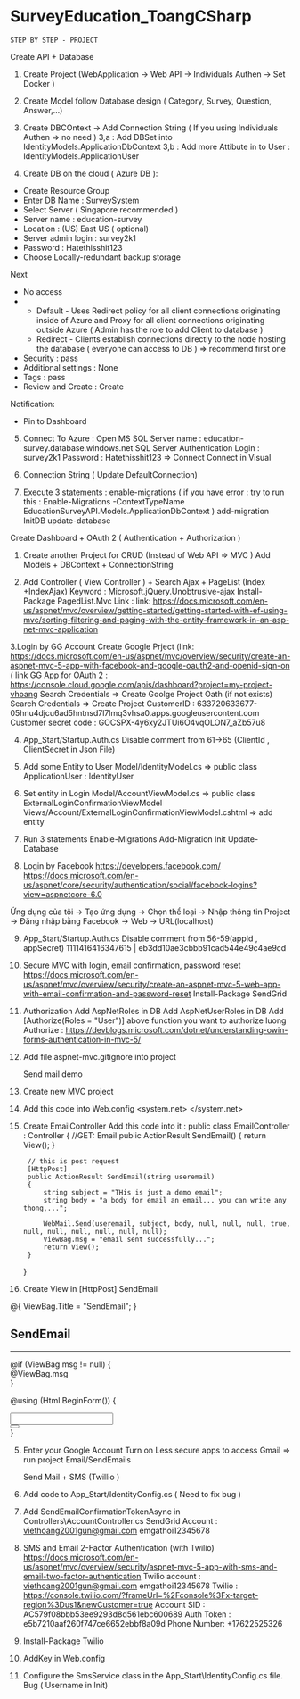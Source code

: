 # SurveyEducation_ToangCSharp

    STEP BY STEP - PROJECT

 Create API + Database

1. Create Project (WebApplication -> Web API -> Individuals Authen -> Set Docker )

2. Create Model follow Database design ( Category, Survey, Question, Answer,...)

3. Create DBCOntext -> Add Connection String ( If you using Individuals Authen => no need )
  3,a : Add DBSet<Entity> into IdentityModels.ApplicationDbContext
  3,b : Add more Attibute in to User : IdentityModels.ApplicationUser

4. Create DB on the cloud ( Azure DB ):
  - Create Resource Group
  - Enter DB Name : SurveySystem
  - Select Server ( Singapore recommended )
  - Server name : education-survey
  - Location : (US) East US ( optional)
  - Server admin login : survey2k1
  - Password : Hatethisshit123
  - Choose Locally-redundant backup storage

Next
  - No access
  - + Default - Uses Redirect policy for all client connections originating inside of Azure and Proxy for all client connections originating outside Azure
    ( Admin has the role to add Client to database )
     + Redirect - Clients establish connections directly to the node hosting the database ( everyone can access to DB )
    => recommend first one
  - Security : pass
  - Additional settings : None
  - Tags : pass
  - Review and Create : Create

Notification:
  - Pin to Dashboard

5. Connect To Azure : 
  Open MS SQL
   Server name : education-survey.database.windows.net
   SQL Server Authentication
   Login : survey2k1
   Password : Hatethisshit123
=> Connect
   Connect in Visual

6. Connection String ( Update DefaultConnection)
<connectionStrings>
    <add name="SurveyDB" connectionString="Data Source=education-survey.database.windows.net;Initial Catalog=SurveySystem;User ID=survey2k1;Password=Hatethisshit123;Connect Timeout=30;Encrypt=True;TrustServerCertificate=False;ApplicationIntent=ReadWrite;MultiSubnetFailover=False" providerName="System.Data.SqlClient" />
  </connectionStrings>

7. Execute 3 statements : 
enable-migrations ( if you have error : try to run this : Enable-Migrations -ContextTypeName EducationSurveyAPI.Models.ApplicationDbContext )
add-migration InitDB
update-database


  Create Dashboard + OAuth 2 ( Authentication + Authorization )

1. Create another Project for CRUD (Instead of Web API => MVC )
Add Models + DBContext + ConnectionString

2. Add Controller ( View Controller ) + Search Ajax + PageList (Index +IndexAjax)
  Keyword :
 Microsoft.jQuery.Unobtrusive-ajax
 Install-Package PagedList.Mvc
 Link : link: https://docs.microsoft.com/en-us/aspnet/mvc/overview/getting-started/getting-started-with-ef-using-mvc/sorting-filtering-and-paging-with-the-entity-framework-in-an-asp-net-mvc-application
 
3.Login by GG Account 
Create Google Prject (link: https://docs.microsoft.com/en-us/aspnet/mvc/overview/security/create-an-aspnet-mvc-5-app-with-facebook-and-google-oauth2-and-openid-sign-on
 ( link GG App for OAuth 2 : https://console.cloud.google.com/apis/dashboard?project=my-project-vhoang
 Search Credentials => Create Goolge Project Oath (if not exists)
 Search Credentials => Create Project
 CustomerID : 633720633677-05hnu4djcu6ad5hntnsd7l7lmq3vhsa0.apps.googleusercontent.com
 Customer secret code : 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

4. App_Start/Startup.Auth.cs
 Disable comment from 61->65 (ClientId , ClientSecret in Json File)

5. Add some Entity to User
Model/IdentityModel.cs =>  public class ApplicationUser : IdentityUser

6. Set entity in Login
Model/AccountViewModel.cs =>  public class ExternalLoginConfirmationViewModel
Views/Account/ExternalLoginConfirmationViewModel.cshtml => add entity

7. Run 3 statements
Enable-Migrations
Add-Migration Init
Update-Database

8. Login by Facebook
https://developers.facebook.com/
https://docs.microsoft.com/en-us/aspnet/core/security/authentication/social/facebook-logins?view=aspnetcore-6.0

Ứng dụng của tôi -> Tạo ứng dụng -> Chọn thể loại -> Nhập thông tin Project
-> Đăng nhập bằng Facebook -> Web -> URL(localhost)

9. App_Start/Startup.Auth.cs
 Disable comment from 56-59(appId , appSecret)
 1111416416347615 | eb3dd10ae3cbbb91cad544e49c4ae9cd

10. Secure MVC with login, email confirmation, password reset
https://docs.microsoft.com/en-us/aspnet/mvc/overview/security/create-an-aspnet-mvc-5-web-app-with-email-confirmation-and-password-reset
 Install-Package SendGrid

11. Authorization
Add AspNetRoles in DB
Add AspNetUserRoles in DB
Add  [Authorize(Roles = "User")] above function you want to authorize
luong Authorize : https://devblogs.microsoft.com/dotnet/understanding-owin-forms-authentication-in-mvc-5/


12. Add file aspnet-mvc.gitignore into project
   
    Send mail demo
1. Create new MVC project

2. Add this code into Web.config
<system.net>
		<mailSettings>
			<smtp>
				<network host="smtp.gmail.com"
						 port="587"
			             userName="hoangnvth2010033@fpt.edu.vn"
			             password="******"
			             enableSsl="true"		
						 />
			</smtp>
		</mailSettings>
	</system.net>

3. Create EmailController
 Add this code into it : 
  public class EmailController : Controller
    {
        //GET: Email
        public ActionResult SendEmail()
        {
            return View();
        }

     
        // this is post request
        [HttpPost]
        public ActionResult SendEmail(string useremail)
        {
            string subject = "THis is just a demo email";
            string body = "a body for email an email... you can write any thong,...";
            
            WebMail.Send(useremail, subject, body, null, null, null, true, null, null, null, null, null, null);
            ViewBag.msg = "email sent successfully...";
            return View();
        }
    }

4. Create View in [HttpPost] SendEmail

@{
    ViewBag.Title = "SendEmail";
}

<h2>SendEmail</h2>
<hr />
@if (ViewBag.msg != null)
{
    <div class="alert alert-success">@ViewBag.msg</div>
}

@using (Html.BeginForm())
{
    <div class="input-group col-md-3">
        <input type="text" name="useremail" class="form-control" />
        <div class="input-group-btn">
            <button class="btn btn-success" type="submit">
                <i class="glyphicon glyphicon-send"></i>
            </button>
        </div>
    </div>
}

5. Enter your Google Account
Turn on  Less secure apps to access Gmail
 => run project Email/SendEmails


   Send Mail + SMS (Twillio )

1. Add code to App_Start/IdentityConfig.cs
( Need to fix bug )

2. Add SendEmailConfirmationTokenAsync in Controllers\AccountController.cs
SendGrid Account : viethoang2001gun@gmail.com
emgathoi12345678

3. SMS and Email 2-Factor Authentication (with Twilio)
https://docs.microsoft.com/en-us/aspnet/mvc/overview/security/aspnet-mvc-5-app-with-sms-and-email-two-factor-authentication
Twilio account : viethoang2001gun@gmail.com
emgathoi12345678
Twilio : https://console.twilio.com/?frameUrl=%2Fconsole%3Fx-target-region%3Dus1&newCustomer=true
  Account SID : AC579f08bbb53ee9293d8d561ebc600689
  Auth Token : e5b7210aaf260f747ce6652ebbf8a09d
  Phone Number: +17622525326

4. Install-Package Twilio

5. AddKey in Web.config

6. Configure the SmsService class in the App_Start\IdentityConfig.cs file.
Bug ( Username in Init)
